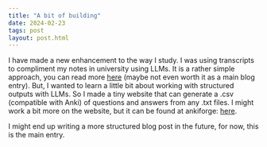 ```yaml
---
title: "A bit of building"
date: 2024-02-23
tags: post
layout: post.html
---
```


I have made a new enhancement to the way I study. I was using transcripts to compliment my notes in university using LLMs. It is a rather simple approach, you can read more [here](https://snats.xyz/pages/articles/enhancing_lecture_notes_with_ai.html) (maybe not even worth it as a main blog entry). But, I wanted to learn a little bit about working with structured outputs with LLMs. So I made a tiny website that can generate a .csv (compatible with Anki) of questions and answers from any .txt files. I might work a bit more on the website, but it can be found at ankiforge: [here](https://ankiforge.onrender.com/).

I might end up writing a more structured blog post in the future, for now, this is the main entry.